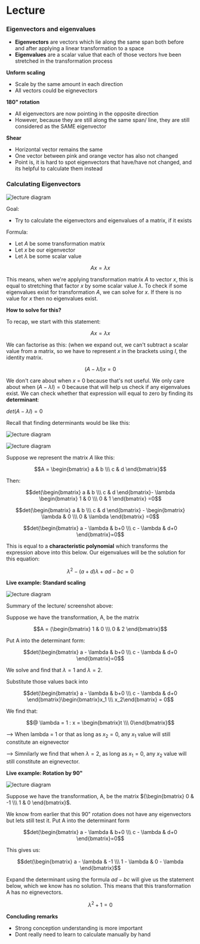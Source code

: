 # Lecture

### Eigenvectors and eigenvalues 

* **Eigenvectors** are vectors which lie along the same span both before and after applying a linear transformation to a space
* **Eigenvalues** are a scalar value that each of those vectors hve been stretched in the transformation process 

**Unform scaling**

* Scale by the same amount in each direction 
* All vectors could be eignevectors

**180" rotation**

* All eigenvectors are now pointing in the opposite direction 
* However, because they are still along the same span/ line, they are still considered as the SAME eigenvector

**Shear**

* Horizontal vector remains the same 
* One vector between pink and orange vector has also not changed 
* Point is, it is hard to spot eigenvectors that have/have not changed, and its helpful to calculate them instead 

### Calculating Eigenvectors 

![lecture diagram](imgs/w5_lecture3.png)

Goal: 

* Try to calculate the eigenvectors and eigenvalues of a matrix, if it exists 

Formula:

* Let $A$ be some transformation matrix
* Let $x$ be our eigenvector 
* Let $\lambda$ be some scalar value 

$$Ax = \lambda x$$

This means, when we're applying transformation matrix $A$ to vector $x$, this is equal to stretching that factor $x$ by some scalar value $\lambda$. To check if some eigenvalues exist for transformation $A$, we can solve for $x$. If there is no value for $x$ then no eigenvalues exist.

**How to solve for this?**

To recap, we start with this statement: 

$$Ax = \lambda x$$

We can factorise as this: (when we expand out, we can't subtract a scalar value from a matrix, so we have to represent $x$ in the brackets using $I$, the identity matrix.

$$(A - \lambda I)x = 0$$

We don't care about when $x$ = 0 because that's not useful. We only care about when $(A-\lambda I) = 0$ because that will help us check if any eigenvalues exist. We can check whether that expression will equal to zero by finding its **determinant**:

$det(A-\lambda I) = 0$

Recall that finding determinants would be like this: 

![lecture diagram](imgs/w5_lecture1.jpg)

![lecture diagram](imgs/w5_lecture2.webp)

Suppose we represent the matrix $A$ like this:

$$A = \begin{bmatrix} a & b \\\ c & d \end{bmatrix}$$

Then:

$$det(\begin{bmatrix} a & b \\\ c & d \end{bmatrix}- \lambda \begin{bmatrix} 1 & 0 \\\ 0 & 1 \end{bmatrix} =0$$

$$det(\begin{bmatrix} a & b \\\ c & d \end{bmatrix} - \begin{bmatrix} \lambda & 0 \\\ 0 & \lambda \end{bmatrix} =0$$

$$det(\begin{bmatrix} a - \lambda & b+0 \\\ c - \lambda & d+0 \end{bmatrix}=0$$

This is equal to a **characteristic polynomial** which transforms the expression above into this below. Our eigenvalues will be the solution for this equation:

$$\lambda^2 - (a+d)\lambda + ad - bc = 0$$

**Live example: Standard scaling**

![lecture diagram](imgs/w5_lecture4.png)

Summary of the lecture/ screenshot above:

Suppose we have the transformation, A, be the matrix 

$$A = (\begin{bmatrix} 1 & 0 \\\ 0 & 2 \end{bmatrix}$$

Put A into the determinant form:

$$det(\begin{bmatrix} a - \lambda & b+0 \\\ c - \lambda & d+0 \end{bmatrix}=0$$

We solve and find that $\lambda=1$ and $\lambda=2$.

Substitute those values back into 

$$det(\begin{bmatrix} a - \lambda & b+0 \\\ c - \lambda & d+0 \end{bmatrix}\begin{bmatrix}x_1 \\\ x_2\end{bmatrix} = 0$$

We find that:

$$@ \lambda = 1 : x = \begin{bmatrix}t \\\ 0\end{bmatrix}$$

--> When lambda = 1 or that as long as $x_2 = 0$, any $x_1$ value will still constitute an eignevector

--> Simnilarly we find that when $\lambda = 2$, as long as $x_1 = 0$, any $x_2$ value will still constitute an eignevector.

**Live example: Rotation by 90"**

![lecture diagram](imgs/w5_lecture5.png)

Suppose we have the transformation, A, be the matrix $(\begin{bmatrix} 0 & -1 \\\ 1 & 0 \end{bmatrix}$.

We know from earlier that this 90" rotation does not have any eigenvectors but lets still test it. Put A into the determinant form 

$$det(\begin{bmatrix} a - \lambda & b+0 \\\ c - \lambda & d+0 \end{bmatrix}=0$$

This gives us: 

$$det(\begin{bmatrix} a - \lambda & -1 \\\ 1 - \lambda & 0 - \lambda \end{bmatrix}$$

Expand the determinant using the formula $ad - bc$ will give us the statement below, which we know has no solution. This means that this transformation A has no eignevectors. 

$$\lambda^2 +1 = 0$$ 

**Concluding remarks**

* Strong conception understanding is more important 
* Dont really need to learn to calculate manually by hand 